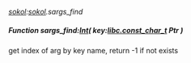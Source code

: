 _[sokol](../../modules/sokol/sokol-module.md):[sokol](../../modules/sokol/sokol-module.md).sargs\_find_
##### Function sargs\_find:[Int](../../modules/wonkey/wonkey-types-int.md)( key:[libc.const_char_t](../../modules/libc/libc-const_char_t.md) Ptr )
get index of arg by key name, return -1 if not exists
